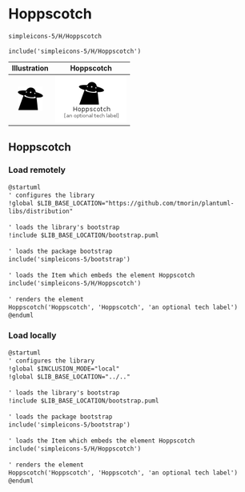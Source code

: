 # Hoppscotch


```text
simpleicons-5/H/Hoppscotch
```

```text
include('simpleicons-5/H/Hoppscotch')
```



| Illustration | Hoppscotch |
| :---: | :---: |
| ![illustration for Illustration](../../simpleicons-5/H/Hoppscotch.png) | ![illustration for Hoppscotch](../../simpleicons-5/H/Hoppscotch.Local.png) |




## Hoppscotch

### Load remotely
```plantuml
@startuml
' configures the library
!global $LIB_BASE_LOCATION="https://github.com/tmorin/plantuml-libs/distribution"

' loads the library's bootstrap
!include $LIB_BASE_LOCATION/bootstrap.puml

' loads the package bootstrap
include('simpleicons-5/bootstrap')

' loads the Item which embeds the element Hoppscotch
include('simpleicons-5/H/Hoppscotch')

' renders the element
Hoppscotch('Hoppscotch', 'Hoppscotch', 'an optional tech label')
@enduml
```

### Load locally
```plantuml
@startuml
' configures the library
!global $INCLUSION_MODE="local"
!global $LIB_BASE_LOCATION="../.."

' loads the library's bootstrap
!include $LIB_BASE_LOCATION/bootstrap.puml

' loads the package bootstrap
include('simpleicons-5/bootstrap')

' loads the Item which embeds the element Hoppscotch
include('simpleicons-5/H/Hoppscotch')

' renders the element
Hoppscotch('Hoppscotch', 'Hoppscotch', 'an optional tech label')
@enduml
```


